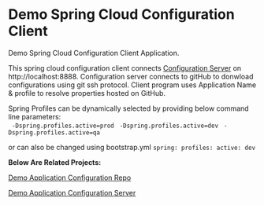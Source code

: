 # Demo Spring Cloud Configuration Client 


Demo Spring Cloud Configuration Client Application.  

This spring cloud configuration client connects [Configuration Server](https://github.com/himorithm/spring-configuration-server-demo) on http://localhost:8888.  Configuration server connects to gitHub to donwload configurations using git ssh protocol. 
Client program uses  Application Name &  profile to resolve properties hosted on GitHub. 

Spring Profiles can be dynamically selected  by providing below command line parameters:  
 ` -Dspring.profiles.active=prod`
 ` -Dspring.profiles.active=dev`
 ` -Dspring.profiles.active=qa`

or can also be changed using bootstrap.yml
`spring:
  profiles:
    active: dev`

**Below Are Related Projects:** 

[Demo Application Configuration Repo](https://github.com/himorithm/demo-configuration-repo)

[Demo Application Configuration Server](https://github.com/himorithm/spring-configuration-server-demo)


